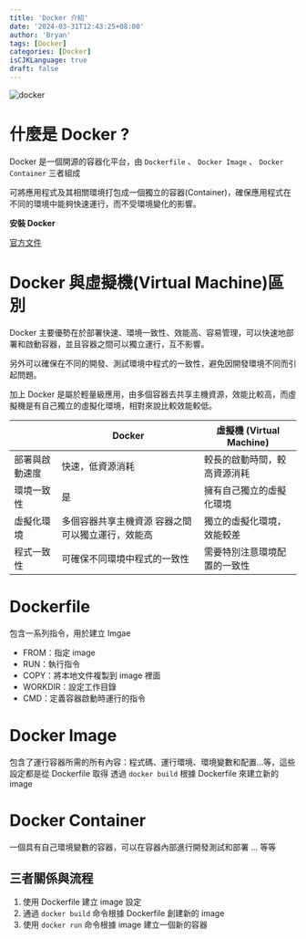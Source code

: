 ```yaml
---
title: 'Docker 介紹'
date: '2024-03-31T12:43:25+08:00'
author: 'Bryan'
tags: [Docker]
categories: [Docker]
isCJKLanguage: true
draft: false
---
```

![docker](/images/Docker/banner.jpeg)

# 什麼是 Docker ?
Docker 是一個開源的容器化平台，由 `Dockerfile` 、 `Docker Image` 、 `Docker Container` 三者組成

可將應用程式及其相關環境打包成一個獨立的容器(Container)，確保應用程式在不同的環境中能夠快速運行，而不受環境變化的影響。

**安裝 Docker**

[官方文件](<https://docs.docker.com/desktop/install/mac-install/> "官方文件")

# Docker 與虛擬機(Virtual Machine)區別
Docker 主要優勢在於部署快速、環境一致性、效能高、容易管理，可以快速地部署和啟動容器，並且容器之間可以獨立運行，互不影響。

另外可以確保在不同的開發、測試環境中程式的一致性，避免因開發環境不同而引起問題。

加上 Docker 是屬於輕量級應用，由多個容器去共享主機資源，效能比較高，而虛擬機是有自己獨立的虛擬化環境，相對來說比較效能較低。

|                | Docker                                             | 虛擬機 (Virtual Machine)     |
| -------------- | -------------------------------------------------- | ---------------------------- |
| 部署與啟動速度 | 快速，低資源消耗                                   | 較長的啟動時間，較高資源消耗 |
| 環境一致性     | 是                                                 | 擁有自己獨立的虛擬化環境     |
| 虛擬化環境     | 多個容器共享主機資源  容器之間可以獨立運行，效能高 | 獨立的虛擬化環境，效能較差   |
| 程式一致性     | 可確保不同環境中程式的一致性                       | 需要特別注意環境配置的一致性 |

# Dockerfile
包含一系列指令，用於建立 Imgae

  * FROM：指定 image
  * RUN：執行指令
  * COPY：將本地文件複製到 image 裡面
  * WORKDIR：設定工作目錄
  * CMD：定義容器啟動時運行的指令

# Docker Image
包含了運行容器所需的所有內容：程式碼、運行環境、環境變數和配置...等，這些設定都是從 Dockerfile 取得
透過 `docker build` 根據 Dockerfile 來建立新的 image

# Docker Container
一個具有自己環境變數的容器，可以在容器內部進行開發測試和部署 ... 等等

## 三者關係與流程
  1. 使用 Dockerfile 建立 image 設定
  2. 通過 `docker build` 命令根據 Dockerfile 創建新的 image
  3. 使用 `docker run` 命令根據 image 建立一個新的容器
